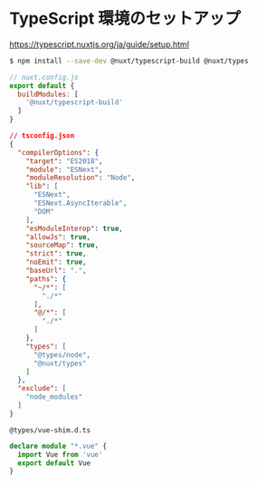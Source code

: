# TypeScript 環境のセットアップ

https://typescript.nuxtjs.org/ja/guide/setup.html

```bash
$ npm install --save-dev @nuxt/typescript-build @nuxt/types
```

```js
// nuxt.config.js
export default {
  buildModules: [
    '@nuxt/typescript-build'
  ]
}
```

```json
// tsconfig.json
{
  "compilerOptions": {
    "target": "ES2018",
    "module": "ESNext",
    "moduleResolution": "Node",
    "lib": [
      "ESNext",
      "ESNext.AsyncIterable",
      "DOM"
    ],
    "esModuleInterop": true,
    "allowJs": true,
    "sourceMap": true,
    "strict": true,
    "noEmit": true,
    "baseUrl": ".",
    "paths": {
      "~/*": [
        "./*"
      ],
      "@/*": [
        "./*"
      ]
    },
    "types": [
      "@types/node",
      "@nuxt/types"
    ]
  },
  "exclude": [
    "node_modules"
  ]
}
```

`@types/vue-shim.d.ts`

```ts
declare module "*.vue" {
  import Vue from 'vue'
  export default Vue
}
```
